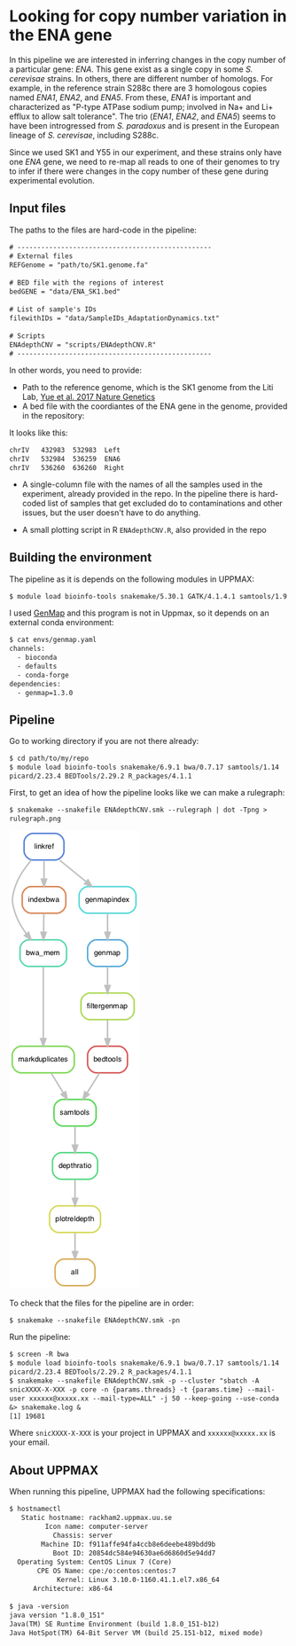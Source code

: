 # Looking for copy number variation in the ENA gene

In this pipeline we are interested in inferring changes in the copy number of a particular gene: *ENA*. This gene exist as a single copy in some *S. cerevisae* strains. In others, there are different number of homologs. For example, in the reference strain S288c there are 3 homologous copies named *ENA1*, *ENA2*, and *ENA5*. From these, *ENA1* is important and characterized as "P-type ATPase sodium pump; involved in Na+ and Li+ efflux to allow salt tolerance". The trio (*ENA1*, *ENA2*, and *ENA5*) seems to have been introgressed from *S. paradoxus* and is present in the European lineage of *S. cerevisae*, including S288c.

Since we used SK1 and Y55 in our experiment, and these strains only have one *ENA* gene, we need to re-map all reads to one of their genomes to try to infer if there were changes in the copy number of these gene during experimental evolution.

## Input files

The paths to the files are hard-code in the pipeline:

	# -------------------------------------------------
	# External files
	REFGenome = "path/to/SK1.genome.fa"

	# BED file with the regions of interest
	bedGENE = "data/ENA_SK1.bed"

	# List of sample's IDs
	filewithIDs = "data/SampleIDs_AdaptationDynamics.txt"

	# Scripts
	ENAdepthCNV = "scripts/ENAdepthCNV.R"
	# -------------------------------------------------

In other words, you need to provide:
	
* Path to the reference genome, which is the SK1 genome from the Liti Lab, [Yue et al. 2017 Nature Genetics](https://www.nature.com/articles/ng.3847)
* A bed file with the coordiantes of the ENA gene in the genome, provided in the repository:

It looks like this:

	chrIV	432983	532983	Left
	chrIV	532984	536259	ENA6
	chrIV	536260	636260	Right

* A single-column file with the names of all the samples used in the experiment, already provided in the repo. In the pipeline there is hard-coded list of samples that get excluded do to contaminations and other issues, but the user doesn't have to do anything. 

* A small plotting script in R `ENAdepthCNV.R`, also provided in the repo

## Building the environment

The pipeline as it is depends on the following modules in UPPMAX:

	$ module load bioinfo-tools snakemake/5.30.1 GATK/4.1.4.1 samtools/1.9

I used [GenMap](https://github.com/cpockrandt/genmap) and this program is not in Uppmax, so it depends on an external conda environment:

	$ cat envs/genmap.yaml
	channels:
	  - bioconda
	  - defaults
	  - conda-forge
	dependencies:
	  - genmap=1.3.0

## Pipeline

Go to working directory if you are not there already:

	$ cd path/to/my/repo
	$ module load bioinfo-tools snakemake/6.9.1 bwa/0.7.17 samtools/1.14 picard/2.23.4 BEDTools/2.29.2 R_packages/4.1.1

First, to get an idea of how the pipeline looks like we can make a rulegraph:

    $ snakemake --snakefile ENAdepthCNV.smk --rulegraph | dot -Tpng > rulegraph.png

![rulegraph](rulegraph.png "rulegraph")

To check that the files for the pipeline are in order:

	$ snakemake --snakefile ENAdepthCNV.smk -pn

Run the pipeline:

	$ screen -R bwa
	$ module load bioinfo-tools snakemake/6.9.1 bwa/0.7.17 samtools/1.14 picard/2.23.4 BEDTools/2.29.2 R_packages/4.1.1
	$ snakemake --snakefile ENAdepthCNV.smk -p --cluster "sbatch -A snicXXXX-X-XXX -p core -n {params.threads} -t {params.time} --mail-user xxxxxx@xxxxx.xx --mail-type=ALL" -j 50 --keep-going --use-conda &> snakemake.log &
	[1] 19681

Where `snicXXXX-X-XXX` is your project in UPPMAX and `xxxxxx@xxxxx.xx` is your email.

## About UPPMAX

When running this pipeline, UPPMAX had the following specifications:

	$ hostnamectl
	   Static hostname: rackham2.uppmax.uu.se
	         Icon name: computer-server
	           Chassis: server
	        Machine ID: f911affe94fa4ccb8e6deebe489bdd9b
	           Boot ID: 20854dc584e94630ae6d6860d5e94dd7
	  Operating System: CentOS Linux 7 (Core)
	       CPE OS Name: cpe:/o:centos:centos:7
	            Kernel: Linux 3.10.0-1160.41.1.el7.x86_64
	      Architecture: x86-64

	$ java -version
	java version "1.8.0_151"
	Java(TM) SE Runtime Environment (build 1.8.0_151-b12)
	Java HotSpot(TM) 64-Bit Server VM (build 25.151-b12, mixed mode)


